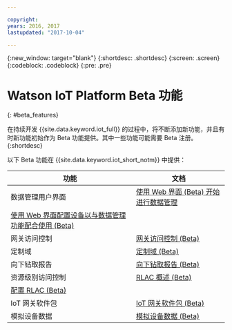 ```yaml
---

copyright:
years: 2016, 2017
lastupdated: "2017-10-04"

---
```


{:new_window: target="blank"}
{:shortdesc: .shortdesc}
{:screen: .screen}
{:codeblock: .codeblock}
{:pre: .pre}

# Watson IoT Platform Beta 功能
{: #beta_features}

在持续开发 {{site.data.keyword.iot_full}} 的过程中，将不断添加新功能，并且有时新功能初始作为 Beta 功能提供。其中一些功能可能需要 Beta 注册。  
{:shortdesc}

以下 Beta 功能在 {{site.data.keyword.iot_short_notm}} 中提供：

功能| 文档
------------- | -------------
数据管理用户界面| [使用 Web 界面 (Beta) 开始进行数据管理](GA_information_management/im_ui_flow.html#gs_web)
 | [使用 Web 界面配置设备以与数据管理功能配合使用 (Beta) ](GA_information_management/im_config_devices.html#im_config_devices)
网关访问控制| [网关访问控制 (Beta)](gateways/gateway-access-control.html#gateway-access-control)
定制域| [定制域 (Beta)](reference/security/set_up_certificates.html#custom-domains)
向下钻取报告| [向下钻取报告 (Beta)](reference/security/RM_security.html#drill-down)
资源级别访问控制| [RLAC 概述 (Beta)](reference/rlac_overview.html#RLAC_overview)
 | [配置 RLAC (Beta)](reference/rlac.html#configure_RLAC)
IoT 网关软件包| [IoT 网关软件包 (Beta)](gateways/iotgw.html#gw_package)
模拟设备数据| [模拟设备数据 (Beta)](devices/device_sim.html)

